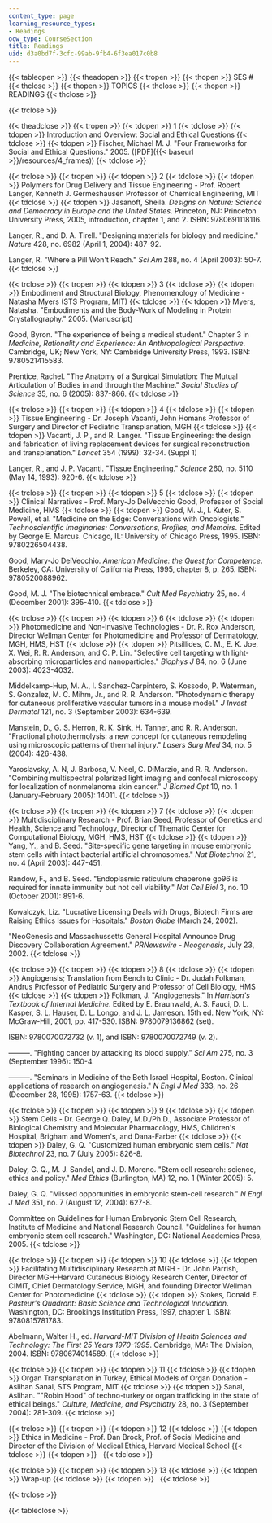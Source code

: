 ```yaml
---
content_type: page
learning_resource_types:
- Readings
ocw_type: CourseSection
title: Readings
uid: d3a0bd7f-3cfc-99ab-9fb4-6f3ea017c0b8
---
```


{{< tableopen >}}
{{< theadopen >}}
{{< tropen >}}
{{< thopen >}}
SES #
{{< thclose >}}
{{< thopen >}}
TOPICS
{{< thclose >}}
{{< thopen >}}
READINGS
{{< thclose >}}

{{< trclose >}}

{{< theadclose >}}
{{< tropen >}}
{{< tdopen >}}
1
{{< tdclose >}}
{{< tdopen >}}
Introduction and Overview: Social and Ethical Questions
{{< tdclose >}}
{{< tdopen >}}
Fischer, Michael M. J. "Four Frameworks for Social and Ethical Questions." 2005. ([PDF]({{< baseurl >}}/resources/4_frames))
{{< tdclose >}}

{{< trclose >}}
{{< tropen >}}
{{< tdopen >}}
2
{{< tdclose >}}
{{< tdopen >}}
Polymers for Drug Delivery and Tissue Engineering - Prof. Robert Langer, Kenneth J. Germeshausen Professor of Chemical Engineering, MIT
{{< tdclose >}}
{{< tdopen >}}
Jasanoff, Sheila. _Designs on Nature: Science and Democracy in Europe and the United States_. Princeton, NJ: Princeton University Press, 2005, introduction, chapter 1, and 2. ISBN: 9780691118116.  
  
Langer, R., and D. A. Tirell. "Designing materials for biology and medicine." _Nature_ 428, no. 6982 (April 1, 2004): 487-92.  
  
Langer, R. "Where a Pill Won't Reach." _Sci Am_ 288, no. 4 (April 2003): 50-7.
{{< tdclose >}}

{{< trclose >}}
{{< tropen >}}
{{< tdopen >}}
3
{{< tdclose >}}
{{< tdopen >}}
Embodiment and Structural Biology, Phenomenology of Medicine - Natasha Myers (STS Program, MIT)
{{< tdclose >}}
{{< tdopen >}}
Myers, Natasha. "Embodiments and the Body-Work of Modeling in Protein Crystallography." 2005. (Manuscript)  
  
Good, Byron. "The experience of being a medical student." Chapter 3 in _Medicine, Rationality and Experience: An Anthropological Perspective_. Cambridge, UK; New York, NY: Cambridge University Press, 1993. ISBN: 9780521415583.  
  
Prentice, Rachel. "The Anatomy of a Surgical Simulation: The Mutual Articulation of Bodies in and through the Machine." _Social Studies of Science_ 35, no. 6 (2005): 837-866.
{{< tdclose >}}

{{< trclose >}}
{{< tropen >}}
{{< tdopen >}}
4
{{< tdclose >}}
{{< tdopen >}}
Tissue Engineering - Dr. Joseph Vacanti, John Homans Professor of Surgery and Director of Pediatric Transplanation, MGH
{{< tdclose >}}
{{< tdopen >}}
Vacanti, J. P., and R. Langer. "Tissue Engineering: the design and fabrication of living replacement devices for surgical reconstruction and transplanation." _Lancet_ 354 (1999): 32-34. (Suppl 1)  
  
Langer, R., and J. P. Vacanti. "Tissue Engineering." _Science_ 260, no. 5110 (May 14, 1993): 920-6.
{{< tdclose >}}

{{< trclose >}}
{{< tropen >}}
{{< tdopen >}}
5
{{< tdclose >}}
{{< tdopen >}}
Clinical Narratives - Prof. Mary-Jo DelVecchio Good, Professor of Social Medicine, HMS
{{< tdclose >}}
{{< tdopen >}}
Good, M. J., I. Kuter, S. Powell, et al. "Medicine on the Edge: Conversations with Oncologists." _Technoscientific Imaginaries: Conversations, Profiles, and Memoirs_. Edited by George E. Marcus. Chicago, IL: University of Chicago Press, 1995. ISBN: 9780226504438.  
  
Good, Mary-Jo DelVecchio. _American Medicine: the Quest for Competence_. Berkeley, CA: University of California Press, 1995, chapter 8, p. 265. ISBN: 9780520088962.  
  
Good, M. J. "The biotechnical embrace." _Cult Med Psychiatry_ 25, no. 4 (December 2001): 395-410.
{{< tdclose >}}

{{< trclose >}}
{{< tropen >}}
{{< tdopen >}}
6
{{< tdclose >}}
{{< tdopen >}}
Photomedicine and Non-invasive Technologies - Dr. R. Rox Anderson, Director Wellman Center for Photomedicine and Professor of Dermatology, MGH, HMS, HST
{{< tdclose >}}
{{< tdopen >}}
Pitsillides, C. M., E. K. Joe, X. Wei, R. R. Anderson, and C. P. Lin. "Selective cell targeting with light-absorbing microparticles and nanoparticles." _Biophys J_ 84, no. 6 (June 2003): 4023-4032.  
  
Middelkamp-Hup, M. A., I. Sanchez-Carpintero, S. Kossodo, P. Waterman, S. Gonzalez, M. C. Mihm, Jr., and R. R. Anderson. "Photodynamic therapy for cutaneous proliferative vascular tumors in a mouse model." _J Invest Dermatol_ 121, no. 3 (September 2003): 634-639.  
  
Manstein, D., G. S. Herron, R. K. Sink, H. Tanner, and R. R. Anderson. "Fractional photothermolysis: a new concept for cutaneous remodeling using microscopic patterns of thermal injury." _Lasers Surg Med_ 34, no. 5 (2004): 426-438.  
  
Yaroslavsky, A. N, J. Barbosa, V. Neel, C. DiMarzio, and R. R. Anderson. "Combining multispectral polarized light imaging and confocal microscopy for localization of nonmelanoma skin cancer." _J Biomed Opt_ 10, no. 1 (January-February 2005): 14011.
{{< tdclose >}}

{{< trclose >}}
{{< tropen >}}
{{< tdopen >}}
7
{{< tdclose >}}
{{< tdopen >}}
Multidisciplinary Research - Prof. Brian Seed, Professor of Genetics and Health, Science and Technology, Director of Thematic Center for Computational Biology, MGH, HMS, HST
{{< tdclose >}}
{{< tdopen >}}
Yang, Y., and B. Seed. "Site-specific gene targeting in mouse embryonic stem cells with intact bacterial artificial chromosomes." _Nat Biotechnol_ 21, no. 4 (April 2003): 447-451.  
  
Randow, F., and B. Seed. "Endoplasmic reticulum chaperone gp96 is required for innate immunity but not cell viability." _Nat Cell Biol_ 3, no. 10 (October 2001): 891-6.  
  
Kowalczyk, Liz. "Lucrative Licensing Deals with Drugs, Biotech Firms are Raising Ethics Issues for Hospitals." _Boston Globe_ (March 24, 2002).  
  
"NeoGenesis and Massachussetts General Hospital Announce Drug Discovery Collaboration Agreement." _PRNewswire - Neogenesis_, July 23, 2002.
{{< tdclose >}}

{{< trclose >}}
{{< tropen >}}
{{< tdopen >}}
8
{{< tdclose >}}
{{< tdopen >}}
Angiogensis; Translation from Bench to Clinic - Dr. Judah Folkman, Andrus Professor of Pediatric Surgery and Professor of Cell Biology, HMS
{{< tdclose >}}
{{< tdopen >}}
Folkman, J. "Angiogenesis." In _Harrison's Textbook of Internal Medicine_. Edited by E. Braunwald, A. S. Fauci, D. L. Kasper, S. L. Hauser, D. L. Longo, and J. L. Jameson. 15th ed. New York, NY: McGraw-Hill, 2001, pp. 417-530. ISBN: 9780079136862 (set).  
  
ISBN: 9780070072732 (v. 1), and ISBN: 9780070072749 (v. 2).  
  
———. "Fighting cancer by attacking its blood supply." _Sci Am_ 275, no. 3 (September 1996): 150-4.  
  
———. "Seminars in Medicine of the Beth Israel Hospital, Boston. Clinical applications of research on angiogenesis." _N Engl J Med_ 333, no. 26 (December 28, 1995): 1757-63.
{{< tdclose >}}

{{< trclose >}}
{{< tropen >}}
{{< tdopen >}}
9
{{< tdclose >}}
{{< tdopen >}}
Stem Cells - Dr. George Q. Daley, M.D./Ph.D., Associate Professor of Biological Chemistry and Molecular Pharmacology, HMS, Children's Hospital, Brigham and Women's, and Dana-Farber
{{< tdclose >}}
{{< tdopen >}}
Daley, G. Q. "Customized human embryonic stem cells." _Nat Biotechnol_ 23, no. 7 (July 2005): 826-8.  
  
Daley, G. Q., M. J. Sandel, and J. D. Moreno. "Stem cell research: science, ethics and policy." _Med Ethics_ (Burlington, MA) 12, no. 1 (Winter 2005): 5.  
  
Daley, G. Q. "Missed opportunities in embryonic stem-cell research." _N Engl J Med_ 351, no. 7 (August 12, 2004): 627-8.  
  
Committee on Guidelines for Human Embryonic Stem Cell Research, Institute of Medicine and National Research Council. "Guidelines for human embryonic stem cell research." Washington, DC: National Academies Press, 2005.
{{< tdclose >}}

{{< trclose >}}
{{< tropen >}}
{{< tdopen >}}
10
{{< tdclose >}}
{{< tdopen >}}
Facilitating Multidisciplinary Research at MGH - Dr. John Parrish, Director MGH-Harvard Cutaneous Biology Research Center, Director of CIMIT, Chief Dermatology Service, MGH, and founding Director Wellman Center for Photomedicine
{{< tdclose >}}
{{< tdopen >}}
Stokes, Donald E. _Pasteur's Quadrant: Basic Science and Technological Innovation_. Washington, DC: Brookings Institution Press, 1997, chapter 1. ISBN: 9780815781783.  
  
Abelmann, Walter H., ed. _Harvard-MIT Division of Health Sciences and Technology: The First 25 Years 1970-1995_. Cambridge, MA: The Division, 2004. ISBN: 9780674014589.
{{< tdclose >}}

{{< trclose >}}
{{< tropen >}}
{{< tdopen >}}
11
{{< tdclose >}}
{{< tdopen >}}
Organ Transplanation in Turkey, Ethical Models of Organ Donation - Aslihan Sanal, STS Program, MIT
{{< tdclose >}}
{{< tdopen >}}
Sanal, Aslihan. ""Robin Hood" of techno-turkey or organ trafficking in the state of ethical beings." _Culture, Medicine, and Psychiatry_ 28, no. 3 (September 2004): 281-309.
{{< tdclose >}}

{{< trclose >}}
{{< tropen >}}
{{< tdopen >}}
12
{{< tdclose >}}
{{< tdopen >}}
Ethics in Medicine - Prof. Dan Brock, Prof. of Social Medicine and Director of the Division of Medical Ethics, Harvard Medical School
{{< tdclose >}}
{{< tdopen >}}
 
{{< tdclose >}}

{{< trclose >}}
{{< tropen >}}
{{< tdopen >}}
13
{{< tdclose >}}
{{< tdopen >}}
Wrap-up
{{< tdclose >}}
{{< tdopen >}}
 
{{< tdclose >}}

{{< trclose >}}

{{< tableclose >}}